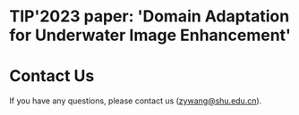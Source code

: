 
# TIP'2023 paper: 'Domain Adaptation for Underwater Image Enhancement'

# Contact Us
If you have any questions, please contact us (zywang@shu.edu.cn).
